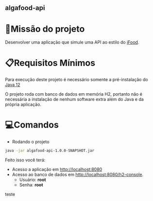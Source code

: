 ## algafood-api
# 🔨Missão do projeto
Desenvolver uma aplicação que simule uma API ao estilo do [iFood](https://www.ifood.com.br/).

# 📋Requisitos Mínimos
 Para execução deste projeto é necessário somente a pré-instalação do [Java 12](https://www.oracle.com/java/technologies/javase/jdk12-archive-downloads.html)

 O projeto roda com banco de dados em memória H2, portanto não é necessária a instalação
de nenhum software extra além do Java e da própria aplicação.
 
# 💻Comandos

- Rodando o projeto

```sh
java -jar algafood-api-1.0.0-SNAPSHOT.jar
```

Feito isso você terá:<br>
- Acesso a aplicação em [http://localhost:8080](http://localhost:8080)
- Acesso ao banco de dados em [http://localhost:8080/h2-console](http://localhost:8080/h2-console).
    - Usuário: **root**
    - Senha: **root**

teste
